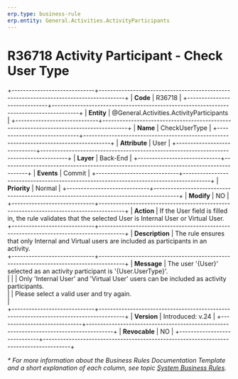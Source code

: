 ```yaml
---
erp.type: business-rule
erp.entity: General.Activities.ActivityParticipants
---
```


# R36718 Activity Participant - Check User Type
+-----------------------------+---------------------------------------------------------------------------------------+
| **Code**                    | R36718                                                                                |
+-----------------------------+---------------------------------------------------------------------------------------+
| **Entity**                  | @General.Activities.ActivityParticipants                                              |
+-----------------------------+---------------------------------------------------------------------------------------+
| **Name**                    | CheckUserType                                                                         |
+-----------------------------+---------------------------------------------------------------------------------------+
| **Attribute**               | User                                                                                  |
+-----------------------------+---------------------------------------------------------------------------------------+
| **Layer**                   | Back-End                                                                              |
+-----------------------------+---------------------------------------------------------------------------------------+
| **Events**                  | Commit                                                                                |
+-----------------------------+---------------------------------------------------------------------------------------+
| **Priority**                | Normal                                                                                |
+-----------------------------+---------------------------------------------------------------------------------------+
| **Modify**                  | NO                                                                                    |
+-----------------------------+---------------------------------------------------------------------------------------+
| **Action**                  | If the User field is filled in, the rule validates that the selected User is Internal User or Virtual User.                     
+-----------------------------+---------------------------------------------------------------------------------------+
| **Description**             | The rule ensures that only Internal and Virtual users are included as participants in an activity.   
+-----------------------------+---------------------------------------------------------------------------------------+
| **Message**                 | The user '{User}' selected as an activity participant is '{User.UserType}'. <br>      |
|                             | Only 'Internal User' and 'Virtual User' users can be included as activity participants. <br> 
|                             | Please select a valid user and try again.<br>                                         |                             
+-----------------------------+---------------------------------------------------------------------------------------+
| **Version**                 | Introduced: v.24                                                                      |
+-----------------------------+---------------------------------------------------------------------------------------+
| **Revocable**               | NO                                                                                    |
+-----------------------------+---------------------------------------------------------------------------------------+

*\* For more information about the Business Rules Documentation Template and a short explanation of each column, see
topic [System Business Rules](../templates/template-description-system-business-rules.md).*
